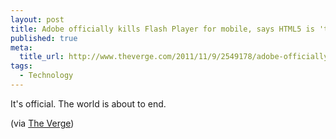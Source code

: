 ```yaml
--- 
layout: post
title: Adobe officially kills Flash Player for mobile, says HTML5 is 'the best solution'
published: true
meta: 
  title_url: http://www.theverge.com/2011/11/9/2549178/adobe-officially-kills-flash-player-for-mobile-says-html5-is-the-best/in/2313237
tags: 
  - Technology
---
```


It's official. The world is about to end.

(via [The Verge](http://www.theverge.com/2011/11/9/2549178/adobe-officially-kills-flash-player-for-mobile-says-html5-is-the-best/in/2313237))